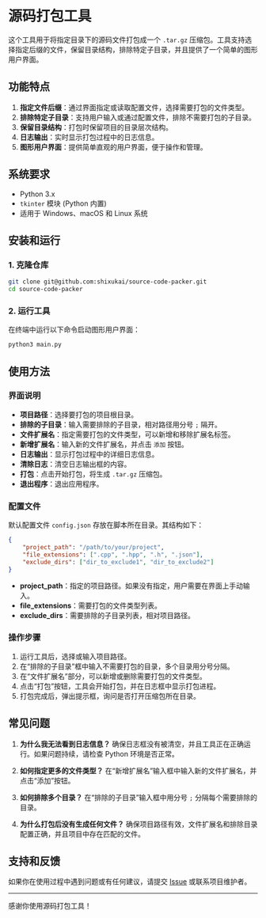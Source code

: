# 源码打包工具

这个工具用于将指定目录下的源码文件打包成一个 `.tar.gz` 压缩包。工具支持选择指定后缀的文件，保留目录结构，排除特定子目录，并且提供了一个简单的图形用户界面。

## 功能特点

1. **指定文件后缀**：通过界面指定或读取配置文件，选择需要打包的文件类型。
2. **排除特定子目录**：支持用户输入或通过配置文件，排除不需要打包的子目录。
3. **保留目录结构**：打包时保留项目的目录层次结构。
4. **日志输出**：实时显示打包过程中的日志信息。
5. **图形用户界面**：提供简单直观的用户界面，便于操作和管理。

## 系统要求

- Python 3.x
- `tkinter` 模块 (Python 内置)
- 适用于 Windows、macOS 和 Linux 系统

## 安装和运行

### 1. 克隆仓库

```bash
git clone git@github.com:shixukai/source-code-packer.git
cd source-code-packer
```

### 2. 运行工具

在终端中运行以下命令启动图形用户界面：

```bash
python3 main.py
```

## 使用方法

### 界面说明

- **项目路径**：选择要打包的项目根目录。
- **排除的子目录**：输入需要排除的子目录，相对路径用分号 `;` 隔开。
- **文件扩展名**：指定需要打包的文件类型，可以新增和移除扩展名标签。
- **新增扩展名**：输入新的文件扩展名，并点击 `添加` 按钮。
- **日志输出**：显示打包过程中的详细日志信息。
- **清除日志**：清空日志输出框的内容。
- **打包**：点击开始打包，将生成 `.tar.gz` 压缩包。
- **退出程序**：退出应用程序。

### 配置文件

默认配置文件 `config.json` 存放在脚本所在目录。其结构如下：

```json
{
    "project_path": "/path/to/your/project",
    "file_extensions": [".cpp", ".hpp", ".h", ".json"],
    "exclude_dirs": ["dir_to_exclude1", "dir_to_exclude2"]
}
```

- **project_path**：指定的项目路径。如果没有指定，用户需要在界面上手动输入。
- **file_extensions**：需要打包的文件类型列表。
- **exclude_dirs**：需要排除的子目录列表，相对项目路径。

### 操作步骤

1. 运行工具后，选择或输入项目路径。
2. 在“排除的子目录”框中输入不需要打包的目录，多个目录用分号分隔。
3. 在“文件扩展名”部分，可以新增或删除需要打包的文件类型。
4. 点击“打包”按钮，工具会开始打包，并在日志框中显示打包进程。
5. 打包完成后，弹出提示框，询问是否打开压缩包所在目录。

## 常见问题

1. **为什么我无法看到日志信息？**
   确保日志框没有被清空，并且工具正在正确运行。如果问题持续，请检查 Python 环境是否正常。

2. **如何指定更多的文件类型？**
   在“新增扩展名”输入框中输入新的文件扩展名，并点击“添加”按钮。

3. **如何排除多个目录？**
   在“排除的子目录”输入框中用分号 `;` 分隔每个需要排除的目录。

4. **为什么打包后没有生成任何文件？**
   确保项目路径有效，文件扩展名和排除目录配置正确，并且项目中存在匹配的文件。

## 支持和反馈

如果你在使用过程中遇到问题或有任何建议，请提交 [Issue](https://github.com/shixukai/source-code-packer/issues) 或联系项目维护者。

---

感谢你使用源码打包工具！